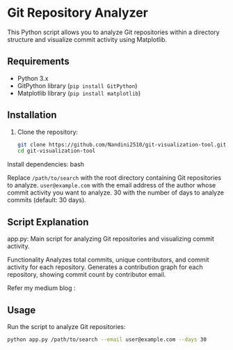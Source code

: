 # Git Repository Analyzer

This Python script allows you to analyze Git repositories within a directory structure and visualize commit activity using Matplotlib.

## Requirements

- Python 3.x
- GitPython library (`pip install GitPython`)
- Matplotlib library (`pip install matplotlib`)

## Installation

1. Clone the repository:
   ```bash
   git clone https://github.com/Nandini2510/git-visualization-tool.git
   cd git-visualization-tool

Install dependencies:
bash

Replace `/path/to/search` with the root directory containing Git repositories to analyze.
`user@example.com` with the email address of the author whose commit activity you want to analyze.
30 with the number of days to analyze commits (default: 30 days).

## Script Explanation
app.py: Main script for analyzing Git repositories and visualizing commit activity.

Functionality
Analyzes total commits, unique contributors, and commit activity for each repository.
Generates a contribution graph for each repository, showing commit count by contributor email.

Refer my medium blog : 

## Usage
Run the script to analyze Git repositories:

   ```bash
   python app.py /path/to/search --email user@example.com --days 30
   
